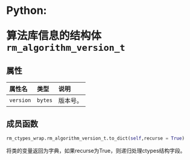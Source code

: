 # <p class="hidden">Python: </p>算法库信息的结构体`rm_algorithm_version_t`

## 属性

|属性名|类型|说明|
|:--|:--|:--|
|`version`|`bytes`|版本号。|

## 成员函数

```Python
rm_ctypes_wrap.rm_algorithm_version_t.to_dict(self,recurse = True)
```

将类的变量返回为字典，如果recurse为True，则递归处理ctypes结构字段。
